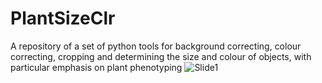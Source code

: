 # PlantSizeClr
A repository of a set of python tools for background correcting, colour correcting, cropping and determining the size and colour of objects, with particular emphasis on plant phenotyping
![Slide1](https://user-images.githubusercontent.com/104008615/210788210-4900a58b-34be-4720-8c89-ae395f4df669.SVG)
